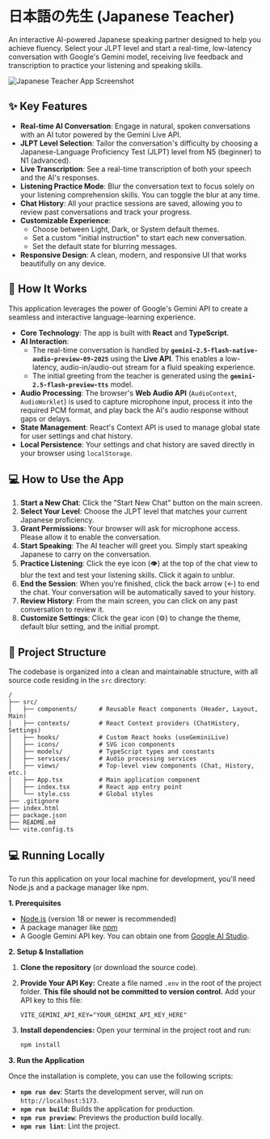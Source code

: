 # 日本語の先生 (Japanese Teacher)

An interactive AI-powered Japanese speaking partner designed to help you achieve fluency. Select your JLPT level and start a real-time, low-latency conversation with Google's Gemini model, receiving live feedback and transcription to practice your listening and speaking skills.

![Japanese Teacher App Screenshot](https://storage.googleapis.com/aistudio-ux-team/prompts/58950/1721759020478.png)

## ✨ Key Features

*   **Real-time AI Conversation**: Engage in natural, spoken conversations with an AI tutor powered by the Gemini Live API.
*   **JLPT Level Selection**: Tailor the conversation's difficulty by choosing a Japanese-Language Proficiency Test (JLPT) level from N5 (beginner) to N1 (advanced).
*   **Live Transcription**: See a real-time transcription of both your speech and the AI's responses.
*   **Listening Practice Mode**: Blur the conversation text to focus solely on your listening comprehension skills. You can toggle the blur at any time.
*   **Chat History**: All your practice sessions are saved, allowing you to review past conversations and track your progress.
*   **Customizable Experience**:
    *   Choose between Light, Dark, or System default themes.
    *   Set a custom "initial instruction" to start each new conversation.
    *   Set the default state for blurring messages.
*   **Responsive Design**: A clean, modern, and responsive UI that works beautifully on any device.

## 🚀 How It Works

This application leverages the power of Google's Gemini API to create a seamless and interactive language-learning experience.

*   **Core Technology**: The app is built with **React** and **TypeScript**.
*   **AI Interaction**:
    *   The real-time conversation is handled by **`gemini-2.5-flash-native-audio-preview-09-2025`** using the **Live API**. This enables a low-latency, audio-in/audio-out stream for a fluid speaking experience.
    *   The initial greeting from the teacher is generated using the **`gemini-2.5-flash-preview-tts`** model.
*   **Audio Processing**: The browser's **Web Audio API** (`AudioContext`, `AudioWorklet`) is used to capture microphone input, process it into the required PCM format, and play back the AI's audio response without gaps or delays.
*   **State Management**: React's Context API is used to manage global state for user settings and chat history.
*   **Local Persistence**: Your settings and chat history are saved directly in your browser using `localStorage`.

## 💻 How to Use the App

1.  **Start a New Chat**: Click the "Start New Chat" button on the main screen.
2.  **Select Your Level**: Choose the JLPT level that matches your current Japanese proficiency.
3.  **Grant Permissions**: Your browser will ask for microphone access. Please allow it to enable the conversation.
4.  **Start Speaking**: The AI teacher will greet you. Simply start speaking Japanese to carry on the conversation.
5.  **Practice Listening**: Click the eye icon (👁️) at the top of the chat view to blur the text and test your listening skills. Click it again to unblur.
6.  **End the Session**: When you're finished, click the back arrow (←) to end the chat. Your conversation will be automatically saved to your history.
7.  **Review History**: From the main screen, you can click on any past conversation to review it.
8.  **Customize Settings**: Click the gear icon (⚙️) to change the theme, default blur setting, and the initial prompt.

## 📁 Project Structure

The codebase is organized into a clean and maintainable structure, with all source code residing in the `src` directory:

```
/
├── src/
│   ├── components/      # Reusable React components (Header, Layout, Main)
│   ├── contexts/        # React Context providers (ChatHistory, Settings)
│   ├── hooks/           # Custom React hooks (useGeminiLive)
│   ├── icons/           # SVG icon components
│   ├── models/          # TypeScript types and constants
│   ├── services/        # Audio processing services
│   ├── views/           # Top-level view components (Chat, History, etc.)
│   ├── App.tsx          # Main application component
│   ├── index.tsx        # React app entry point
│   └── style.css        # Global styles
├── .gitignore
├── index.html
├── package.json
├── README.md
└── vite.config.ts
```

## 💻 Running Locally

To run this application on your local machine for development, you'll need Node.js and a package manager like npm.

**1. Prerequisites**

*   [Node.js](https://nodejs.org/) (version 18 or newer is recommended)
*   A package manager like [npm](https://www.npmjs.com/)
*   A Google Gemini API key. You can obtain one from [Google AI Studio](https://aistudio.google.com/).

**2. Setup & Installation**

1.  **Clone the repository** (or download the source code).

2.  **Provide Your API Key:** Create a file named `.env` in the root of the project folder. **This file should not be committed to version control.** Add your API key to this file:
    ```
    VITE_GEMINI_API_KEY="YOUR_GEMINI_API_KEY_HERE"
    ```

3.  **Install dependencies:** Open your terminal in the project root and run:
    ```bash
    npm install
    ```

**3. Run the Application**

Once the installation is complete, you can use the following scripts:

*   **`npm run dev`**: Starts the development server, will run on `http://localhost:5173`.
*   **`npm run build`**: Builds the application for production.
*   **`npm run preview`**: Previews the production build locally.
*   **`npm run lint`**: Lint the project.
